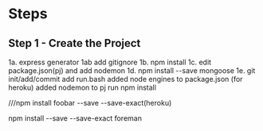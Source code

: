 # Steps

## Step 1 - Create the Project

1a. express generator
1ab add gitignore
1b. npm install
1c. edit package.json(pj) and add nodemon
1d. npm install --save mongoose
1e. git init/add/commit
add run.bash
added node engines to package.json (for heroku)
added nodemon to pj
run npm install

///npm install foobar --save --save-exact(heroku)

npm install --save --save-exact foreman

